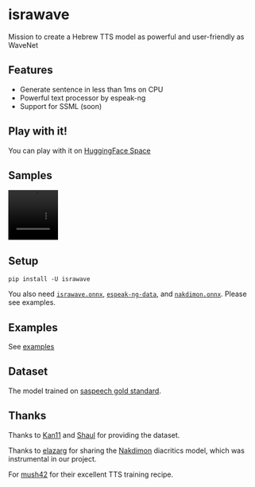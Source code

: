 # israwave

Mission to create a Hebrew TTS model as powerful and user-friendly as WaveNet

## Features

- Generate sentence in less than 1ms on CPU
- Powerful text processor by espeak-ng
- Support for SSML (soon)

## Play with it!

You can play with it on [HuggingFace Space](https://huggingface.co/spaces/thewh1teagle/tts-with-israwave)

## Samples

<video src="https://github.com/user-attachments/assets/919cb5ed-ba2c-453b-8241-47d75fe3bd08" width="100" height="100"></video>

## Setup

```console
pip install -U israwave
```

You also need [`israwave.onnx`](https://github.com/thewh1teagle/israwave/releases/download/v0.1.0/israwave.onnx), [`espeak-ng-data`](https://github.com/thewh1teagle/israwave/releases/download/v0.1.0/espeak-ng-data.tar.gz), and [`nakdimon.onnx`](https://github.com/thewh1teagle/israwave/releases/download/v0.1.0/nakdimon.onnx). Please see examples.

## Examples

See [examples](examples)

## Dataset

The model trained on [saspeech gold standard](https://openslr.org/134/).

## Thanks

Thanks to [Kan11](https://www.kan.org.il/) and [Shaul](https://www.kan.org.il/authors/%D7%A9%D7%90%D7%95%D7%9C-%D7%90%D7%9E%D7%A1%D7%98%D7%A8%D7%93%D7%9E%D7%A1%D7%A7%D7%99/) for providing the dataset.

Thanks to [elazarg](https://github.com/elazarg) for sharing the [Nakdimon](https://github.com/elazarg/nakdimon) diacritics model, which was instrumental in our project.

For [mush42](https://github.com/mush42) for their excellent TTS training recipe.
